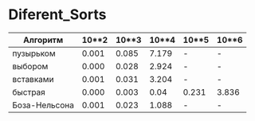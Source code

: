# Diferent_Sorts
|Алгоритм|10**2|10**3|10**4|10**5|10**6|
|-|-|-|-|-|-|
|пузырьком|0.001|0.085|7.179|-|-|
|выбором|0.000|0.028|2.924|-|-|
|вставками|0.001|0.031|3.204|-|-|
|быстрая|0.000|0.003|0.04|0.231|3.836|
|Боза-Нельсона|0.001|0.023|1.088|-|-|